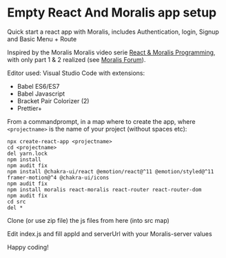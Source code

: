 # Empty React And Moralis app setup
Quick start a react app with Moralis, includes Authentication, login, Signup and Basic Menu + Route

Inspired by the Moralis Moralis video serie [React & Moralis Programming](https://www.youtube.com/playlist?list=PLFPZ8ai7J-iSbOoPePI9c_XCeZQLpOO2z), with only part 1 & 2 realized (see [Moralis Forum](https://forum.moralis.io/t/react-moralis-next-parts/1497/3?u=casnwk)).

Editor used: Visual Studio Code
with extensions:
- Babel ES6/ES7
- Babel Javascript
- Bracket Pair Colorizer (2)
- Prettier+

From a commandprompt, in a map where to create the app, where `<projectname>` is the name of your project (without spaces etc):
```
npx create-react-app <projectname>
cd <projectname>
del yarn.lock
npm install
npm audit fix
npm install @chakra-ui/react @emotion/react@^11 @emotion/styled@^11 framer-motion@^4 @chakra-ui/icons
npm audit fix
npm install moralis react-moralis react-router react-router-dom
npm audit fix
cd src
del *
```

Clone (or use zip file) the js files from here (into src map)
  
Edit index.js and fill appId and serverUrl with your Moralis-server values

Happy coding!
